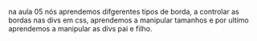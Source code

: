 na aula 05 nós aprendemos difgerentes tipos de borda, a controlar as bordas nas divs em css, aprendemos a manipular tamanhos e por ultimo aprendemos a manipular as divs pai e filho.